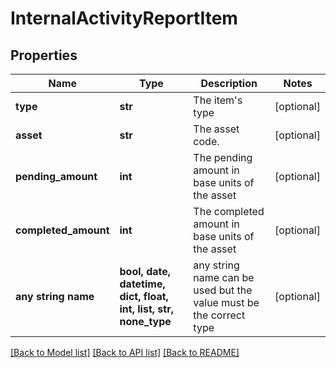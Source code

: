 # InternalActivityReportItem


## Properties
Name | Type | Description | Notes
------------ | ------------- | ------------- | -------------
**type** | **str** | The item&#39;s type | [optional] 
**asset** | **str** | The asset code. | [optional] 
**pending_amount** | **int** | The pending amount in base units of the asset | [optional] 
**completed_amount** | **int** | The completed amount in base units of the asset | [optional] 
**any string name** | **bool, date, datetime, dict, float, int, list, str, none_type** | any string name can be used but the value must be the correct type | [optional]

[[Back to Model list]](../README.md#documentation-for-models) [[Back to API list]](../README.md#documentation-for-api-endpoints) [[Back to README]](../README.md)


